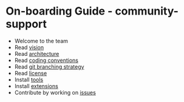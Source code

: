 # On-boarding Guide - community-support

- Welcome to the team
- Read [vision](../../welcome.md)
- Read [architecture](../../../architecture/design/hla.md)
- Read [coding conventions](../../../architecture/conventions/welcome.md)
- Read [git branching strategy](../../../process/git/welcome.md)
- Read [license](../../../process/license/welcome.md)
- Install [tools](../../practices/tools.md)
- Install [extensions](../../practices/extensions.md)
- Contribute by working on [issues](https://github.com/orgs/zawjen/projects/8)
